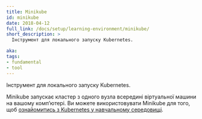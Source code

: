 ```yaml
---
title: Minikube
id: minikube
date: 2018-04-12
full_link: /docs/setup/learning-environment/minikube/
short_description: >
  Інструмент для локального запуску Kubernetes.

aka: 
tags:
- fundamental
- tool
---
```


Інструмент для локального запуску Kubernetes.

<!--more-->

Minikube запускає кластер з одного вузла всередині віртуальної машини на вашому компʼютері. Ви можете використовувати Minikube для того, щоб [ознайомитись з Kubernetes у навчальному середовищі](/docs/setup/learning-environment/).
